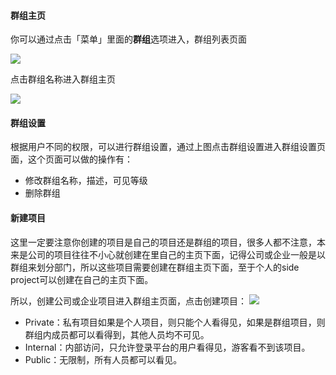 #### 群组主页

你可以通过点击「菜单」里面的**群组**选项进入，群组列表页面

![](https://tva1.sinaimg.cn/large/006tNc79ly1fjb1oceknaj30rr04w751.jpg)

点击群组名称进入群组主页

![](https://tva1.sinaimg.cn/large/006tNc79ly1fjb1sklymtj30ru0ed75j.jpg)

#### 群组设置

根据用户不同的权限，可以进行群组设置，通过上图点击群组设置进入群组设置页面，这个页面可以做的操作有：

- 修改群组名称，描述，可见等级
- 删除群组

#### 新建项目

这里一定要注意你创建的项目是自己的项目还是群组的项目，很多人都不注意，本来是公司的项目往往不小心就创建在里自己的主页下面，记得公司或企业一般是以群组来划分部门，所以这些项目需要创建在群组主页下面，至于个人的side project可以创建在自己的主页下面。

所以，创建公司或企业项目进入群组主页面，点击创建项目：
![](https://tva1.sinaimg.cn/large/006tNc79ly1fjb2dhd6p4j30rq0iw76x.jpg)

- Private：私有项目如果是个人项目，则只能个人看得见，如果是群组项目，则群组内成员都可以看得到，其他人员均不可见。
- Internal：内部访问，只允许登录平台的用户看得见，游客看不到该项目。
- Public：无限制，所有人员都可以看见。
